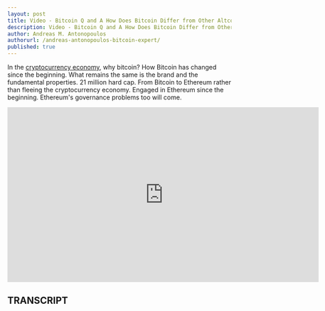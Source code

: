 ```yaml
---
layout: post
title: Video - Bitcoin Q and A How Does Bitcoin Differ from Other Altcoins
description: Video - Bitcoin Q and A How Does Bitcoin Differ from Other Altcoins
author: Andreas M. Antonopoulos
authorurl: /andreas-antonopoulos-bitcoin-expert/
published: true
---
```


<p>In the <a href="/video-masternodes-are-on-the-rise/">cryptocurrency economy</a>, why bitcoin? How Bitcoin has changed since the beginning. What remains the same is the brand and the fundamental properties. 21 million hard cap. From Bitcoin to Ethereum rather than fleeing the cryptocurrency economy. Engaged in Ethereum since the beginning. Ethereum's governance problems too will come.</p>

<center><iframe width="700" height="394" src="https://www.youtube.com/embed/37e01sJ3Tfk?list=PLPQwGV1aLnTsHvzevl9BAUlfsfwFfU7aP" frameborder="0" allowfullscreen></iframe></center>

<h2>TRANSCRIPT</h2>
